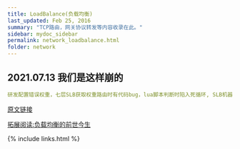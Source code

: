 ```yaml
---
title: LoadBalance(负载均衡) 
last_updated: Feb 25, 2016
summary: "TCP路由，网关协议转发等内容收录在此。"
sidebar: mydoc_sidebar
permalink: network_loadbalance.html
folder: network
---
```


## 2021.07.13 我们是这样崩的

```yaml
研发配置错误权重，七层SLB获取权重路由时有代码bug，lua脚本判断时陷入死循环, SLB机器CPU打满，下游服务无法接受响应
```
[原文链接](https://mp.weixin.qq.com/s?__biz=Mzg3Njc0NTgwMg==&mid=2247487272&idx=1&sn=038a30ce61706c97e3397eee982b1486&scene=21#wechat_redirect )

[拓展阅读:负载均衡的前世今生](https://cloud.tencent.com/developer/article/1458765)

{% include links.html %}
